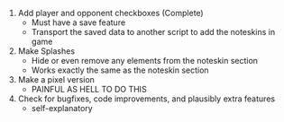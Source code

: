 1. Add player and opponent checkboxes (Complete)
     - Must have a save feature
     - Transport the saved data to another script to add the noteskins in game
2. Make Splashes
     - Hide or even remove any elements from the noteskin section
     - Works exactly the same as the noteskin section
3. Make a pixel version
     - PAINFUL AS HELL TO DO THIS
4. Check for bugfixes, code improvements, and plausibly extra features
     - self-explanatory